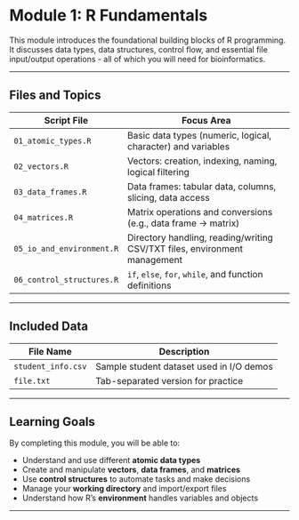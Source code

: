 # Module 1: R Fundamentals

This module introduces the foundational building blocks of R programming. It discusses data types, data structures, control flow, and essential file input/output operations - all of which you will need for bioinformatics.

---

## Files and Topics

| Script File               | Focus Area                          |
|---------------------------|--------------------------------------|
| `01_atomic_types.R`       | Basic data types (numeric, logical, character) and variables |
| `02_vectors.R`            | Vectors: creation, indexing, naming, logical filtering        |
| `03_data_frames.R`        | Data frames: tabular data, columns, slicing, data access      |
| `04_matrices.R`           | Matrix operations and conversions (e.g., data frame → matrix) |
| `05_io_and_environment.R` | Directory handling, reading/writing CSV/TXT files, environment management |
| `06_control_structures.R` | `if`, `else`, `for`, `while`, and function definitions        |

---

## Included Data

| File Name          | Description                              |
|--------------------|------------------------------------------|
| `student_info.csv` | Sample student dataset used in I/O demos |
| `file.txt`         | Tab-separated version for practice       |

---

## Learning Goals

By completing this module, you will be able to:

- Understand and use different **atomic data types**
- Create and manipulate **vectors**, **data frames**, and **matrices**
- Use **control structures** to automate tasks and make decisions
- Manage your **working directory** and import/export files
- Understand how R’s **environment** handles variables and objects

---
